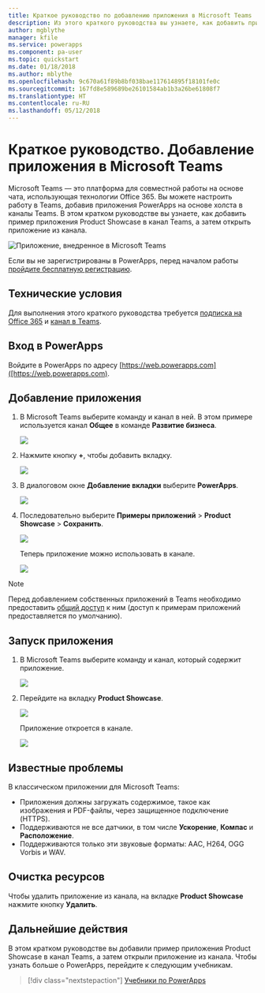 ```yaml
---
title: Краткое руководство по добавлению приложения в Microsoft Teams | Документация Майкрософт
description: Из этого краткого руководства вы узнаете, как добавить приложение в канал Microsoft Teams, чтобы любой пользователь, которому был предоставлен общий доступ к приложению, мог открывать его в этом канале.
author: mgblythe
manager: kfile
ms.service: powerapps
ms.component: pa-user
ms.topic: quickstart
ms.date: 01/18/2018
ms.author: mblythe
ms.openlocfilehash: 9c670a61f89b8bf038bae117614895f18101fe0c
ms.sourcegitcommit: 167fd8e589689be26101584ab1b3a26be61808f7
ms.translationtype: HT
ms.contentlocale: ru-RU
ms.lasthandoff: 05/12/2018
---
```

# <a name="quickstart-add-an-app-to-microsoft-teams"></a>Краткое руководство. Добавление приложения в Microsoft Teams

Microsoft Teams — это платформа для совместной работы на основе чата, использующая технологии Office 365. Вы можете настроить работу в Teams, добавив приложения PowerApps на основе холста в каналы Teams. В этом кратком руководстве вы узнаете, как добавить пример приложения Product Showcase в канал Teams, а затем открыть приложение из канала. 

![Приложение, внедренное в Microsoft Teams](./media/open-app-embedded-in-teams/embedded-app.png)

Если вы не зарегистрированы в PowerApps, перед началом работы [пройдите бесплатную регистрацию](https://web.powerapps.com/signup?redirect=marketing&email=).

## <a name="prerequisites"></a>Технические условия

Для выполнения этого краткого руководства требуется [подписка на Office 365](https://signup.microsoft.com/Signup?OfferId=467eab54-127b-42d3-b046-3844b860bebf&dl=O365_BUSINESS_PREMIUM&ali=1) и [канал в Teams](https://www.youtube.com/watch?v=he2f1quaR7M).

## <a name="sign-in-to-powerapps"></a>Вход в PowerApps

Войдите в PowerApps по адресу [https://web.powerapps.com]([https://web.powerapps.com).

## <a name="add-an-app"></a>Добавление приложения

1. В Microsoft Teams выберите команду и канал в ней. В этом примере используется канал **Общее** в команде **Развитие бизнеса**.

    ![](./media/open-app-embedded-in-teams/teams-select-channel.png)

2. Нажмите кнопку **+**, чтобы добавить вкладку.

    ![](./media/open-app-embedded-in-teams/teams-add-tab.png)

3. В диалоговом окне **Добавление вкладки** выберите **PowerApps**.

    ![](./media/open-app-embedded-in-teams/add-a-tab.png)

4. Последовательно выберите **Примеры приложений** > **Product Showcase** > **Сохранить**.

    ![](./media/open-app-embedded-in-teams/select-an-app.png)

    Теперь приложение можно использовать в канале.

    ![](./media/open-app-embedded-in-teams/app-in-channel.png)

> [!NOTE]
> Перед добавлением собственных приложений в Teams необходимо предоставить [общий доступ](../maker/canvas-apps/share-app.md) к ним (доступ к примерам приложений предоставляется по умолчанию).

## <a name="open-an-app"></a>Запуск приложения

1. В Microsoft Teams выберите команду и канал, который содержит приложение.

    ![](./media/open-app-embedded-in-teams/teams-select-channel.png)

2. Перейдите на вкладку **Product Showcase**.

    ![](./media/open-app-embedded-in-teams/open-tab.png)

    Приложение откроется в канале.

    ![](./media/open-app-embedded-in-teams/app-in-channel.png)

## <a name="known-issues"></a>Известные проблемы

В классическом приложении для Microsoft Teams:

* Приложения должны загружать содержимое, такое как изображения и PDF-файлы, через защищенное подключение (HTTPS).
* Поддерживаются не все датчики, в том числе **Ускорение**, **Компас** и **Расположение**.
* Поддерживаются только эти звуковые форматы: AAC, H264, OGG Vorbis и WAV.

## <a name="clean-up-resources"></a>Очистка ресурсов

Чтобы удалить приложение из канала, на вкладке **Product Showcase** нажмите кнопку **Удалить**.

## <a name="next-steps"></a>Дальнейшие действия

В этом кратком руководстве вы добавили пример приложения Product Showcase в канал Teams, а затем открыли приложение из канала. Чтобы узнать больше о PowerApps, перейдите к следующим учебникам.

> [!div class="nextstepaction"]
> [Учебники по PowerApps](../maker/canvas-apps/get-started-create-from-blank.md)
